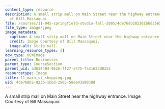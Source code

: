```yaml
---
content_type: resource
description: A small strip mall on Main Street near the highway entrance. Image Courtesy
  of Bill Massaquoi.
file: /courses/11-945-springfield-studio-fall-2005/4de768b282361bbd256558ea43a9030d_11_main_st_shopping.jpg
file_type: image/jpeg
image_metadata:
  caption: A small strip mall on Main Street near the highway entrance.
  credit: Image Courtesy of Bill Massaquoi.
  image-alt: Strip mall.
learning_resource_types: []
ocw_type: OCWImage
parent_title: Businesses
parent_type: CourseSection
parent_uid: ad634494-9626-ff27-5475-fa31623d8255
resourcetype: Image
title: 11_main_st_shopping.jpg
uid: 4de768b2-8236-1bbd-2565-58ea43a9030d
---
```

A small strip mall on Main Street near the highway entrance. Image Courtesy of Bill Massaquoi.